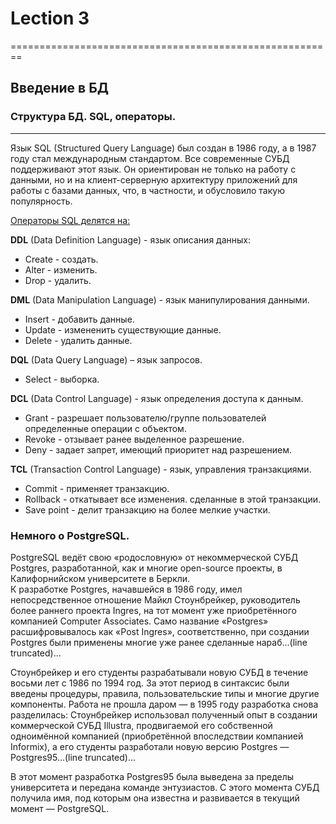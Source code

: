 # Lection 3
========================================================

## Введение в БД


### Структура БД. SQL, операторы.
---------------------

Язык SQL (Structured Query Language) был создан в 1986 году, а в 1987 году стал международным стандартом. Все современные СУБД поддерживают этот язык. Он ориентирован не только на работу с данными, но и на клиент-серверную архитектуру приложений для работы с базами данных, что, в частности, и обусловило такую популярность.

<u>Операторы SQL делятся на:</u>

 **DDL** (Data Definition Language) - язык описания данных:  

  *  Create - создать.
  *  Alter - изменить.
  *  Drop - удалить.    


 **DML** (Data Manipulation Language) - язык манипулирования данными.

  * Insert - добавить данные.
  * Update - измененить существующие данные.
  * Delete - удалить данные.   


 **DQL** (Data Query Language) – язык запросов.  

  * Select - выборка.


 **DCL** (Data Control Language) - язык определения доступа к данным.  

  * Grant  - разрешает пользователю/группе пользователей определенные операции с объектом.
  * Revoke - отзывает ранее выделенное разрешение.
  * Deny - задает запрет, имеющий приоритет над разрешением.


**TCL** (Transaction Control Language) - язык, управления транзакциями.  

  * Commit - применяет транзакцию.
  * Rollback - откатывает все изменения. сделанные в этой транзакции.
  * Save point - делит транзакцию на более мелкие участки.

###  Немного о PostgreSQL.

  PostgreSQL ведёт свою «родословную» от некоммерческой СУБД Postgres, разработанной, как и многие open-source проекты, в Калифорнийском университете в Беркли.   
   К разработке Postgres, начавшейся в 1986 году, имел непосредственное отношение Майкл Стоунбрейкер, руководитель более раннего проекта Ingres, на тот момент уже приобретённого компанией Computer Associates. Само название «Postgres» расшифровывалось как «Post Ingres», соответственно, при создании Postgres были применены многие уже ранее сделанные нараб...(line truncated)...

Стоунбрейкер и его студенты разрабатывали новую СУБД в течение восьми лет с 1986 по 1994 год. За этот период в синтаксис были введены процедуры, правила, пользовательские типы и многие другие компоненты. Работа не прошла даром — в 1995 году разработка снова разделилась: Стоунбрейкер использовал полученный опыт в создании коммерческой СУБД Illustra, продвигаемой его собственной одноимённой компанией (приобретённой впоследствии компанией Informix), а его студенты разработали новую версию Postgres — Postgres95...(line truncated)...

В этот момент разработка Postgres95 была выведена за пределы университета и передана команде энтузиастов. С этого момента СУБД получила имя, под которым она известна и развивается в текущий момент — PostgreSQL.
